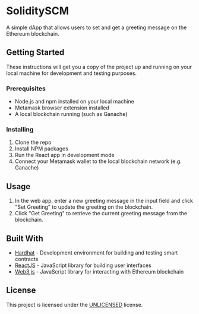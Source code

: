 # SoliditySCM

A simple dApp that allows users to set and get a greeting message on the Ethereum blockchain.

## Getting Started

These instructions will get you a copy of the project up and running on your local machine for development and testing purposes.

### Prerequisites

- Node.js and npm installed on your local machine
- Metamask browser extension installed
- A local blockchain running (such as Ganache)

### Installing

1. Clone the repo
2. Install NPM packages
3. Run the React app in development mode
4. Connect your Metamask wallet to the local blockchain network (e.g. Ganache)

## Usage

1. In the web app, enter a new greeting message in the input field and click "Set Greeting" to update the greeting on the blockchain.
2. Click "Get Greeting" to retrieve the current greeting message from the blockchain.

## Built With

- [Hardhat](https://hardhat.org/) - Development environment for building and testing smart contracts
- [ReactJS](https://reactjs.org/) - JavaScript library for building user interfaces
- [Web3.js](https://web3js.readthedocs.io/) - JavaScript library for interacting with Ethereum blockchain

## License

This project is licensed under the [UNLICENSED](LICENSE) license.
